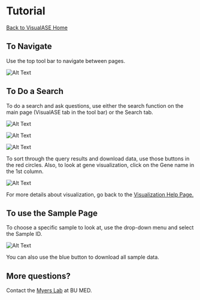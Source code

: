# Tutorial

[Back to VisualASE Home](http://myerslab.bu.edu/VisualASE)

## To Navigate

Use the top tool bar to navigate between pages.

![Alt Text](http://myerslab.bu.edu/VisualASE/static/img/Tool_Bar.png)

## To Do a Search

To do a search and ask questions, use either the search function on the main page (VisualASE tab in the tool bar) or the Search tab.

![Alt Text](http://myerslab.bu.edu/VisualASE/static/img/Search_1.png)

![Alt Text](http://myerslab.bu.edu/VisualASE/static/img/Search_2.png)

![Alt Text](http://myerslab.bu.edu/VisualASE/static/img/Search_3.png)

To sort through the query results and download data, use those buttons in the red circles.
Also, to look at gene visualization, click on the Gene name in the 1st column.

![Alt Text](http://myerslab.bu.edu/VisualASE/static/img/Search_4.png)

For more details about visualization, go back to the [Visualization Help Page.](https://dfjenkins3.github.io/VisualASE/visualization/)

## To use the Sample Page

To choose a specific sample to look at, use the drop-down menu and select the Sample ID.

![Alt Text](http://myerslab.bu.edu/VisualASE/static/img/Sample_Page.png)

You can also use the blue button to download all sample data.

## More questions?

Contact the [Myers Lab](http://www.bumc.bu.edu/neurology/clinicalfaculty/myers/) at BU MED.
